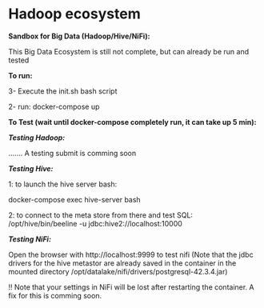 # Hadoop ecosystem

**Sandbox for Big Data (Hadoop/Hive/NiFi):**

This Big Data Ecosystem is still not complete, but can already be run and tested


**To run:**

3- Execute the init.sh bash script

2- run: docker-compose up

**To Test (wait until docker-compose completely run, it can take up 5 min):**

***Testing Hadoop:*** 

....... A testing submit is comming soon

***Testing Hive:***

1: to launch the hive server bash:

docker-compose exec hive-server bash


2: to connect to the meta store from there and test SQL:
/opt/hive/bin/beeline -u jdbc:hive2://localhost:10000

***Testing NiFi:***

Open the browser with http://localhost:9999 to test nifi (Note that the jdbc drivers for the hive metastor are already saved in the container in the mounted directory /opt/datalake/nifi/drivers/postgresql-42.3.4.jar) 

!! Note that your settings in NiFi will be lost after restarting the container. A fix for this is comming soon.
